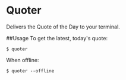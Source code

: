 Quoter
======

Delivers the Quote of the Day to your terminal.


##Usage
To get the latest, today's quote:

```
$ quoter
``` 

When offline:

```
$ quoter --offline
```